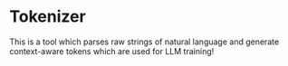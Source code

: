 # Tokenizer
This is a tool which parses raw strings of natural language and generate context-aware tokens which are used for LLM training!
